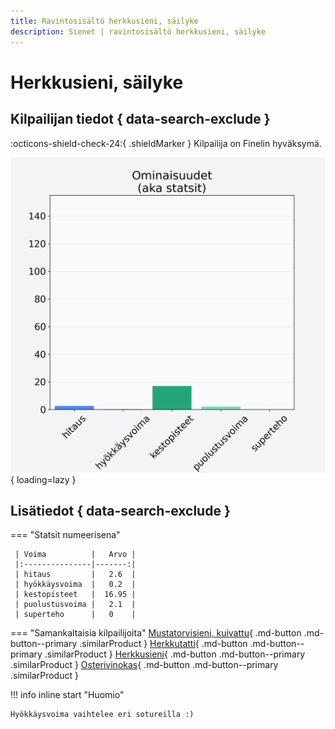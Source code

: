 ```yaml
---
title: Ravintosisältö herkkusieni, säilyke
description: Sienet | ravintosisältö herkkusieni, säilyke
---
```


# Herkkusieni, säilyke


## Kilpailijan tiedot { data-search-exclude }

:octicons-shield-check-24:{ .shieldMarker } Kilpailija on Finelin hyväksymä.

![Herkkusieni, säilyke](./images/herkkusieni-sailyke.png){ loading=lazy }

## Lisätiedot { data-search-exclude }
=== "Statsit numeerisena"

     | Voima          |   Arvo |
     |:---------------|-------:|
     | hitaus         |   2.6  |
     | hyökkäysvoima  |   0.2  |
     | kestopisteet   |  16.95 |
     | puolustusvoima |   2.1  |
     | superteho      |   0    |

=== "Samankaltaisia kilpailijoita"
    [Mustatorvisieni, kuivattu](/mustatorvisieni-kuivattu){ .md-button .md-button--primary .similarProduct }
    [Herkkutatti](/herkkutatti){ .md-button .md-button--primary .similarProduct }
    [Herkkusieni](/herkkusieni){ .md-button .md-button--primary .similarProduct }
    [Osterivinokas](/osterivinokas){ .md-button .md-button--primary .similarProduct }

!!! info inline start "Huomio"

    Hyökkäysvoima vaihtelee eri sotureilla :)
